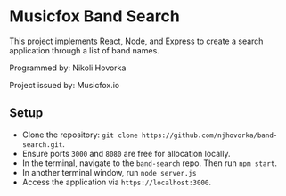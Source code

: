 # Musicfox Band Search

This project implements React, Node, and Express to create a search application through a list of band names. 

Programmed by: Nikoli Hovorka

Project issued by: Musicfox.io


## Setup

- Clone the repository: `git clone https://github.com/njhovorka/band-search.git`. 
- Ensure ports `3000` and `8080` are free for allocation locally.
- In the terminal, navigate to the `band-search` repo. Then run `npm start`.
- In another terminal window, run `node server.js`
- Access the application via `https://localhost:3000`.
